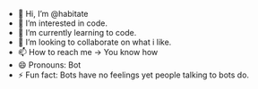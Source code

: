 - 👋 Hi, I’m @habitate
- 👀 I’m interested in code.
- 🌱 I’m currently learning to code.
- 💞️ I’m looking to collaborate on what i like.
- 📫 How to reach me -> You know how
- 😄 Pronouns: Bot
- ⚡ Fun fact: Bots have no feelings yet people talking to bots do.
